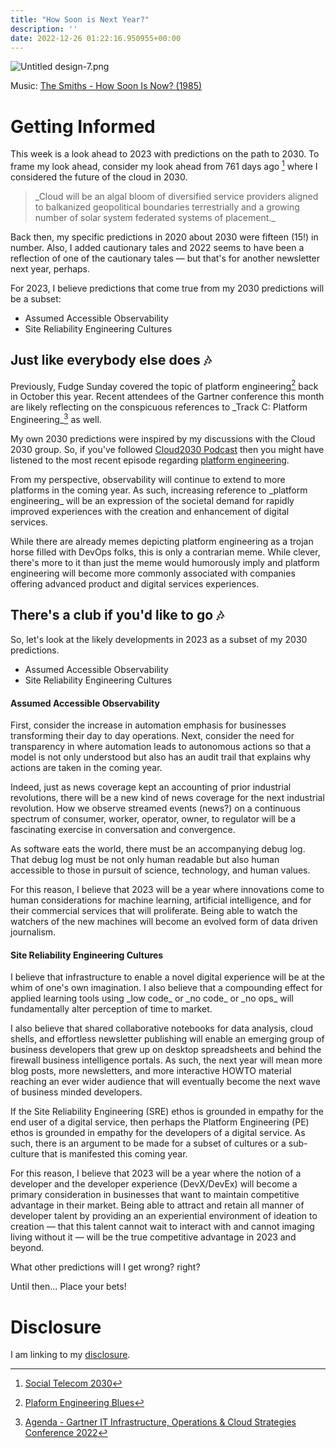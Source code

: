```yaml
---
title: "How Soon is Next Year?"
description: ''
date: 2022-12-26 01:22:16.950955+00:00
---
```


![Untitled design-7.png](https://buttondown-attachments.s3.us-west-2.amazonaws.com/images/c4db29e6-caee-42d5-b004-75f25b1fd009.png)

Music: [The Smiths - How Soon Is Now? (1985)](https://www.youtube.com/watch?v=hnpILIIo9ek)

# Getting Informed

This week is a look ahead to 2023 with predictions on the path to 2030. To frame my look ahead, consider my look ahead from 761 days ago [^1] where I considered the future of the cloud in 2030.

> \_Cloud will be an algal bloom of diversified service providers aligned to balkanized geopolitical boundaries terrestrially and a growing number of solar system federated systems of placement.\_

Back then, my specific predictions in 2020 about 2030 were fifteen (15!) in number. Also, I added cautionary tales and 2022 seems to have been a reflection of one of the cautionary tales — but that's for another newsletter next year, perhaps.

For 2023, I believe predictions that come true from my 2030 predictions will be a subset:

- Assumed Accessible Observability
- Site Reliability Engineering Cultures

## Just like everybody else does 🎶

Previously, Fudge Sunday covered the topic of platform engineering[^2] back in October this year. Recent attendees of the Gartner conference this month are likely reflecting on the conspicuous references to \_Track C: Platform Engineering\_[^3] as well.

My own 2030 predictions were inspired by my discussions with the Cloud 2030 group. So, if you've followed [Cloud2030 Podcast](https://the2030.cloud) then you might have listened to the most recent episode regarding [platform engineering](https://soundcloud.com/user-410091210/platform-engineering-makes-you-angry?si=938844a2c6e343ebb29708ceaadd366d&utm\_source=clipboard&utm\_medium=text&utm\_campaign=social\_sharing). 

From my perspective, observability will continue to extend to more platforms in the coming year. As such, increasing reference to \_platform engineering\_ will be an expression of the societal demand for rapidly improved experiences with the creation and enhancement of digital services. 

While there are already memes depicting platform engineering as a trojan horse filled with DevOps folks, this is only a contrarian meme. While clever, there's more to it than just the meme would humorously imply and platform engineering will become more commonly associated with companies offering advanced product and digital services experiences.

## There's a club if you'd like to go 🎶

So, let's look at the likely developments in 2023 as a subset of my 2030 predictions.

- Assumed Accessible Observability
- Site Reliability Engineering Cultures

#### Assumed Accessible Observability

First, consider the increase in automation emphasis for businesses transforming their day to day operations. Next, consider the need for transparency in where automation leads to autonomous actions so that a model is not only understood but also has an audit trail that explains why actions are taken in the coming year.

Indeed, just as news coverage kept an accounting of prior industrial revolutions, there will be a new kind of news coverage for the next industrial revolution. How we observe streamed events (news?) on a continuous spectrum of consumer, worker, operator, owner, to regulator will be a fascinating exercise in conversation and convergence.

As software eats the world, there must be an accompanying debug log. That debug log must be not only human readable but also human accessible to those in pursuit of science, technology, and human values.

For this reason, I believe that 2023 will be a year where innovations come to human considerations for machine learning, artificial intelligence, and for their commercial services that will proliferate. Being able to watch the watchers of the new machines will become an evolved form of data driven journalism.

#### Site Reliability Engineering Cultures

I believe that infrastructure to enable a novel digital experience will be at the whim of one's own imagination. I also believe that a compounding effect for applied learning tools using \_low code\_ or \_no code\_ or \_no ops\_ will fundamentally alter perception of time to market.

I also believe that shared collaborative notebooks for data analysis, cloud shells, and effortless newsletter publishing will enable an emerging group of business developers that grew up on desktop spreadsheets and behind the firewall business intelligence portals. As such, the next year will mean more blog posts, more newsletters, and more interactive HOWTO material reaching an ever wider audience that will eventually become the next wave of business minded developers.

If the Site Reliability Engineering (SRE) ethos is grounded in empathy for the end user of a digital service, then perhaps the Platform Engineering (PE) ethos is grounded in empathy for the developers of a digital service. As such, there is an argument to be made for a subset of cultures or a sub-culture that is manifested this coming year.

For this reason, I believe that 2023 will be a year where the notion of a developer and the developer experience (DevX/DevEx) will become a primary consideration in businesses that want to maintain competitive advantage in their market. Being able to attract and retain all manner of developer talent by providing an an experiential environment of ideation to creation — that this talent cannot wait to interact with and cannot imaging living without it — will be the true competitive advantage in 2023 and beyond.

What other predictions will I get wrong? right?

Until then... Place your bets!

# Disclosure

I am linking to my [disclosure](https://jaycuthrell.com/disclosure/).

[^1]: [Social Telecom 2030](https://fudge.org/archive/social-telecom-2030)
[^2]: [Plaform Engineering Blues](https://fudge.org/archive/platform-engineering-blues/)
[^3]: [Agenda - Gartner IT Infrastructure, Operations & Cloud Strategies Conference 2022](https://www.gartner.com/en/conferences/na/infrastructure-operations-cloud-us/agenda)